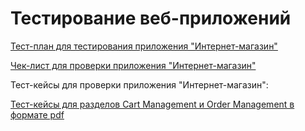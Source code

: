 # Тестирование веб-приложений

[Тест-план для тестирования приложения "Интернет-магазин"](https://docs.google.com/spreadsheets/d/1zQaC_EvX_fpbraGlpkoSBSwjnCWWAGL9q8MefMJz6H4/edit?gid=0#gid=0)

[Чек-лист для проверки приложения "Интернет-магазин"](https://docs.google.com/spreadsheets/d/1lwtp1gVSV1g00gM1HWUGDYw0ffVxtfE5_DvEOuAwKTw/edit?gid=0#gid=0)


Тест-кейсы для проверки приложения "Интернет-магазин":

[Тест-кейсы для разделов Cart Management и Order Management в формате pdf](https://github.com/user-attachments/files/16813532/G8-2024-08-30.5.pdf)
